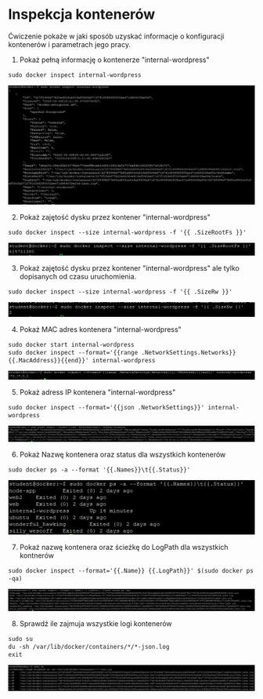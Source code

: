 # Inspekcja kontenerów 
Ćwiczenie pokaże w jaki sposób uzyskać informacje o konfiguracji kontenerów i parametrach jego pracy.

1. Pokaż pełną informację o kontenerze "internal-wordpress"
```
sudo docker inspect internal-wordpress
```
![Docker Inspect](img/lab5_1.png)

2. Pokaż zajętość dysku przez kontener "internal-wordpress"
```
sudo docker inspect --size internal-wordpress -f '{{ .SizeRootFs }}'
```
![Docker Inspect](img/lab5_2.png)

3. Pokaż zajętość dysku przez kontener "internal-wordpress" ale tylko dopisanych od czasu uruchomienia. 
```
sudo docker inspect --size internal-wordpress -f '{{ .SizeRw }}'
```
![Docker Inspect](img/lab5_3.png)

4. Pokaż MAC adres kontenera "internal-wordpress"
```
sudo docker start internal-wordpress
sudo docker inspect --format='{{range .NetworkSettings.Networks}}{{.MacAddress}}{{end}}' internal-wordpress
```
![Docker Inspect](img/lab5_4.png)

5. Pokaż adress IP kontenera "internal-wordpress"
```
sudo docker inspect --format='{{json .NetworkSettings}}' internal-wordpress
```
![Docker Inspect](img/lab5_5.png)

6. Pokaż Nazwę kontenera oraz status dla wszystkich kontenerów
```
sudo docker ps -a --format '{{.Names}}\t{{.Status}}'
```
![Docker Inspect](img/lab5_6.png)

7. Pokaż nazwę kontenera oraz ścieżkę do LogPath dla wszystkich kontnerów
```
sudo docker inspect --format='{{.Name}} {{.LogPath}}' $(sudo docker ps -qa)
```
![Docker Inspect](img/lab5_7.png)

8. Sprawdź ile zajmuja wszystkie logi kontenerów
```
sudo su
du -sh /var/lib/docker/containers/*/*-json.log
exit
```
![Docker Inspect](img/lab5_8.png)
